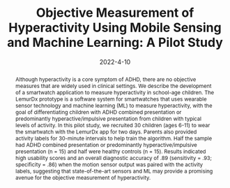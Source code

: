 ---
abstract: 'Although hyperactivity is a core symptom of ADHD, there are no objective measures that are widely used in clinical settings. We describe the development of a smartwatch application to measure hyperactivity in school-age children. The LemurDx prototype is a software system for smartwatches that uses wearable sensor technology and machine learning (ML) to measure hyperactivity, with the goal of differentiating children with ADHD combined presentation or predominantly hyperactive/impulsive presentation from children with typical levels of activity. In this pilot study, we recruited 30 children (ages 6-11) to wear the smartwatch with the LemurDx app for two days. Parents also provided activity labels for 30-minute intervals to help train the algorithm. Half the sample had ADHD combined presentation or predominantly hyperactive/impulsive presentation (n = 15) and half were healthy controls (n = 15). Results indicated high usability scores and an overall diagnostic accuracy of .89 (sensitivity = .93; specificity = .86) when the motion sensor output was paired with the activity labels, suggesting that state-of-the-art sensors and ML may provide a promising avenue for the objective measurement of hyperactivity.'
authors:
- Oliver Lindhiem
- goel
- Sam Shaaban
- Kristie Mak
- chikersal
- Jamie Feldman
- Jordan Harris
bibtex: '@inproceedings{lemurdx_jfr_2022,

  title={Objective Measurement of Hyperactivity Using Mobile Sensing and Machine Learning: A Pilot Study},

  author={Oliver Lindhiem, Mayank Goel, Sam Shaaban, Kristie Mak, Prerna Chikersal, 
Jamie Feldman, and Jordan L. Harris},

  booktitle={JMIR Formative Research (JFR)},

  year={2022}

  }'
blurb: Differentiating children with ADHD (hyperactive/impulsive presentation) from children with typical levels of activity using a watch
citation: "Oliver Lindhiem, Mayank Goel, Sam Shaaban, Kristie Mak, Prerna Chikersal, 
Jamie Feldman, and Jordan L. Harris. 2022. Objective Measurement of Hyperactivity Using Mobile Sensing and Machine Learning: A Pilot Study. JMIR Formative Research (JFR), 2022."
conference: JMIR Formative Research (JFR)
date: '2022-4-10'
image: /images/pubs/lemurdx_thumbnail.png
name: "Objective Measurement of Hyperactivity Using Mobile Sensing and Machine Learning: A Pilot Study"
onhomepage: true
pdf: /pdfs/lemudx_jfr.pdf
thumbnail: /images/pubs/lemurdx_thumbnail.png
title: "Objective Measurement of Hyperactivity Using Mobile Sensing and Machine Learning: A Pilot Study"
name: LemurDx JFR
year: '2022'
---